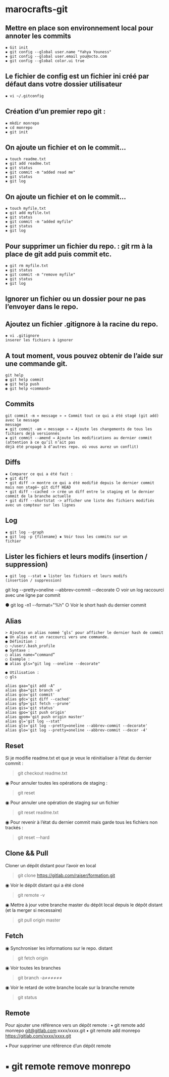 # marocrafts-git

## Mettre en place son environnement local pour annoter les commits

```
▪ Git init
▪ git config --global user.name "Yahya Youness"
▪ git config --global user.email you@octo.com
▪ git config --global color.ui true
```

## Le fichier de config est un fichier ini créé par défaut dans votre dossier utilisateur

```
▪ vi ~/.gitconfig
```

## Création d’un premier repo git :

```
▪ mkdir monrepo
▪ cd monrepo
▪ git init
```

## On ajoute un fichier et on le commit...

```
▪ touch readme.txt
▪ git add readme.txt
▪ git status
▪ git commit -m "added read me"
▪ git status
▪ git log
```

## On ajoute un fichier et on le commit...

```
▪ touch myfile.txt
▪ git add myfile.txt
▪ git status
▪ git commit -m "added myfile"
▪ git status
▪ git log

```

## Pour supprimer un fichier du repo. : git rm à la place de git add puis commit etc.

```
▪ git rm myfile.txt
▪ git status
▪ git commit -m "remove myfile"
▪ git status
▪ git log
```

## Ignorer un fichier ou un dossier pour ne pas l’envoyer dans le repo.

## Ajoutez un fichier .gitignore à la racine du repo.

```
▪ vi .gitignore
inserer les fichiers à ignorer
```

## A tout moment, vous pouvez obtenir de l’aide sur une commande git.

```
git help
◉ git help commit
◉ git help push
◉ git help <command>
```

## Commits

```
git commit -m « message » ➔ Commit tout ce qui a été stagé (git add) avec le message
message
▪ git commit -am « message » ➔ Ajoute les changements de tous les fichiers déjà versionnés
▪ git commit --amend ➔ Ajoute les modifications au dernier commit (attention à ce qu’il n’ait pas
déjà été propagé à d’autres repo. où vous aurez un conflit)
```

## Diffs

```
▪ Comparer ce qui a été fait :
▪ git diff
• git diff -> montre ce qui a été modifié depuis le dernier commit mais non stagé~ git diff HEAD
• git diff --cached -> crée un diff entre le staging et le dernier commit de la branche actuelle
• git diff --shortstat -> afficher une liste des fichiers modifiés avec un compteur sur les lignes
```


## Log

```
▪ git log --graph
▪ git log -p {filename} ▪ Voir tous les commits sur un
fichier
```

## Lister les fichiers et leurs modifs (insertion / suppression)
```
▪ git log --stat ▪ lister les fichiers et leurs modifs
(insertion / suppression)
```

git log --pretty=oneline --abbrev-commit --decorate
○ voir un log raccourci avec une ligne par
commit

● git log -n1 --format="%h"
○ Voir le short hash du dernier commit


## Alias

```
> Ajoutez un alias nommé ‘gls’ pour afficher le dernier hash de commit
● Un alias est un raccourci vers une commande.
● Définition :
○ ~/user/.bash_profile
● Syntaxe :
○ alias name=”command”
○ Exemple :
■ alias gls="git log --oneline --decorate"

● Utilisation :
○ gls

alias gaa="git add -A"
alias gba="git branch -a"
alias gco='git commit'
alias gdc='git diff --cached'
alias gfp='git fetch --prune'
alias gis='git status'
alias gpo='git push origin'
alias gpom='git push origin master'
alias gl='git log --stat'
alias gls='git log --pretty=oneline --abbrev-commit --decorate'
alias glo='git log --pretty=oneline --abbrev-commit --decor -4'
```

## Reset

Si je modifie readme.txt et que je veux le réinitialiser à l’état du dernier commit :
> git checkout readme.txt

◉ Pour annuler toutes les opérations de staging :
> git reset

◉ Pour annuler une opération de staging sur un fichier
> git reset readme.txt

◉ Pour revenir à l’état du dernier commit mais garde tous les fichiers non trackés :
> git reset --hard

## Clone && Pull

Cloner un dépôt distant pour l’avoir en local
> git clone https://gitlab.com/raiser/formation.git

◉ Voir le dépôt distant qui a été cloné
> git remote -v

◉ Mettre à jour votre branche master du dépôt local depuis le dépôt distant (et la
merger si necessaire)
> git pull origin master

## Fetch

◉ Synchroniser les informations sur le repo. distant
> git fetch origin

◉ Voir toutes les branches

> git branch -a≠≠≠≠≠≠

◉ Voir le retard de votre branche locale sur la branche remote

> git status

## Remote

Pour ajouter une référence vers un dépôt remote :
▪ git remote add monrepo git@gitlab.com:xxxx/xxxx.git
▪ git remote add monrepo https://gitlab.com/xxxx/xxxx.git

▪ Pour supprimer une référence d’un dépôt remote

▪ git remote remove monrepo
=====
